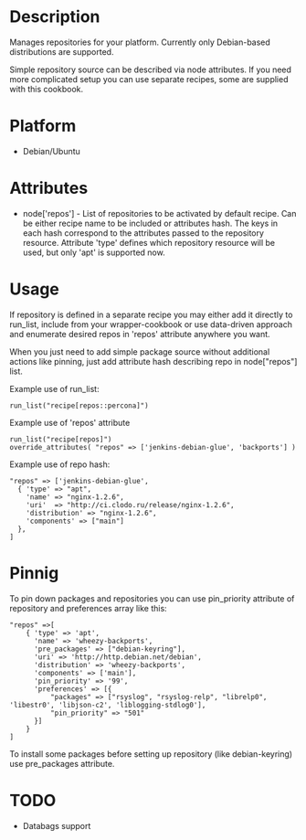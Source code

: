 Description
===========

Manages repositories for your platform. Currently only Debian-based
distributions are supported.

Simple repository source can be described via node attributes. If you
need more complicated setup you can use separate recipes, some are
supplied with this cookbook.

Platform
============

* Debian/Ubuntu

Attributes
==========

* node['repos'] - List of repositories to be activated by default
  recipe. Can be either recipe name to be included or attributes hash.
  The keys in each hash correspond to the attributes passed to the
  repository resource. Attribute 'type' defines which repository
  resource will be used, but only 'apt' is supported now.

Usage
=====

If repository is defined in a separate recipe you may either add it
directly to run_list, include from your wrapper-cookbook or use
data-driven approach and enumerate desired repos in 'repos' attribute
anywhere you want.

When you just need to add simple package source without additional
actions like pinning, just add attribute hash describing repo in
node["repos"] list.

Example use of run_list:

    run_list("recipe[repos::percona]")

Example use of 'repos' attribute

    run_list("recipe[repos]")
    override_attributes( "repos" => ['jenkins-debian-glue', 'backports'] )

Example use of repo hash:

    "repos" => ['jenkins-debian-glue',
      { 'type' => "apt",
        'name' => "nginx-1.2.6",
        'uri'  => "http://ci.clodo.ru/release/nginx-1.2.6",
        'distribution' => "nginx-1.2.6",
        'components' => ["main"]
      },
    ]

Pinnig
======

To pin down packages and repositories you can use pin_priority attribute of repository and preferences array like this:
  
    "repos" =>[
        { 'type' => 'apt',
          'name' => 'wheezy-backports',
          'pre_packages' => ["debian-keyring"],
          'uri' => 'http://http.debian.net/debian',
          'distribution' => 'wheezy-backports',
          'components' => ['main'],
          'pin_priority' => '99',
          'preferences' => [{
              "packages" => ["rsyslog", "rsyslog-relp", "librelp0", 'libestr0', 'libjson-c2', 'liblogging-stdlog0'],
              "pin_priority" => "501"
          }]
        }
    ]

To install some packages before setting up repository (like debian-keyring) use pre_packages attribute.

TODO
====

* Databags support

